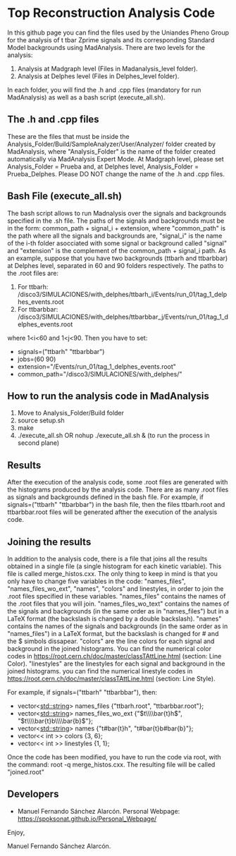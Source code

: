 Top Reconstruction Analysis Code
===============
In this github page you can find the files used by the Uniandes Pheno Group for the analysis of t tbar Zprime signals and its corresponding Standard Model backgrounds using MadAnalysis. 
There are two levels for the analysis:

1. Analysis at Madgraph level (Files in Madanalysis_level folder).
2. Analysis at Delphes level (Files in Delphes_level folder).

In each folder, you will find the .h and .cpp files (mandatory for run MadAnalysis) as well as a bash script (execute_all.sh). 

The .h and .cpp files 
---------
These are the files that must be inside the Analysis_Folder/Build/SampleAnalyzer/User/Analyzer/ folder created by MadAnalysis, where "Analysis_Folder" is the name of the folder created automatically via MadAnalysis Expert Mode. At Madgraph level, please set Analysis_Folder = Prueba and, at Delphes level, Analysis_Folder = Prueba_Delphes. Please DO NOT change the name of the .h and .cpp files. 

Bash File (execute_all.sh)
---------
The bash script allows to run Madnalysis over the signals and backgrounds specified in the .sh file. The paths of the signals and backgrounds must be in the form: common_path + signal_i + extension, where "common_path" is the path where all the signals and backgrounds are, "signal_i" is the name of the i-th folder asocciated with some signal or background called "signal" and "extension" is the complement of the common_path + signal_i path. As an example, suppose that you have two backgrounds (ttbarh and ttbarbbar) at Delphes level, separated in 60 and 90 folders respectively. The paths to the .root files are:

1. For ttbarh: /disco3/SIMULACIONES/with_delphes/ttbarh_i/Events/run_01/tag_1_delphes_events.root
2. For ttbarbbar: /disco3/SIMULACIONES/with_delphes/ttbarbbar_j/Events/run_01/tag_1_delphes_events.root

where 1<i<60 and 1<j<90. Then you have to set:

* signals=("ttbarh" "ttbarbbar")
* jobs=(60 90)
* extension="/Events/run_01/tag_1_delphes_events.root"
* common_path="/disco3/SIMULACIONES/with_delphes/"


How to run the analysis code in MadAnalysis
---------
1. Move to Analysis_Folder/Build folder
2. source setup.sh 
3. make 
4. ./execute_all.sh OR  nohup ./execute_all.sh & (to run the process in second plane)


Results
---------
After the execution of the analysis code, some .root files are generated with the histograms produced by the analysis code. There are as many .root files as signals and backgrounds defined in the bash file. For example, if signals=("ttbarh" "ttbarbbar") in the bash file, then the files ttbarh.root and ttbarbbar.root files will be generated afther the execution of the analysis code. 

Joining the results
---------
In addition to the analysis code, there is a file that joins all the results obtained in a single file (a single histogram for each kinetic variable). This file is called merge_histos.cxx. The only thing to keep in mind is that you only have to change five variables in the code: "names_files", "names_files_wo_ext", "names", "colors" and linestyles, in order to join the .root files specified in these variables. "names_files" contains the names of the .root files that you will join. "names_files_wo_text" contains the names of the signals and backgrounds (in the same order as in "names_files") but in a LaTeX format (the backslash is changed by a double backslash). "names" contains the names of the signals and backgrounds (in the same order as in "names_files") in a LaTeX format, but the backslash is changed for # and the $ simbols dissapear. "colors" are the line colors for each signal and background in the joined histograms. You can find the numerical color codes in https://root.cern.ch/doc/master/classTAttLine.html (section: Line Color). "linestyles" are the linestyles for each signal and background in the joined histograms. you can find the numerical linestyle codes in https://root.cern.ch/doc/master/classTAttLine.html (section: Line Style). 

For example, if signals=("ttbarh" "ttbarbbar"), then:

* vector<<std::string>> names_files {"ttbarh.root", "ttbarbbar.root"};
* vector<<std::string>> names_files_wo_ext {"$t\\\\bar{t}h$", "$t\\\\bar{t}b\\\\bar{b}$"};
* vector<<std::string>> names {"t#bar{t}h", "t#bar{t}b#bar{b}"};
* vector<< int >> colors {3, 6}; 
* vector<< int >> linestyles {1, 1};

  
  
Once the code has been modified, you have to run the code via root, with the command: root -q merge_histos.cxx. The resulting file will be called "joined.root"


Developers
---------
* Manuel Fernando Sánchez Alarcón. Personal Webpage: https://spoksonat.github.io/Personal_Webpage/

Enjoy,

Manuel Fernando Sánchez Alarcón.
